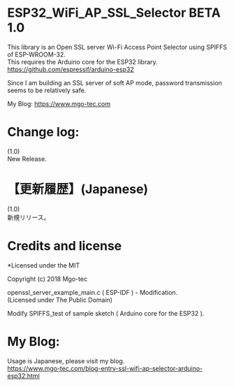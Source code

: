 # ESP32_WiFi_AP_SSL_Selector BETA 1.0
This library is an Open SSL server Wi-Fi Access Point Selector using SPIFFS of ESP-WROOM-32.  
This requires the Arduino core for the ESP32 library.  
https://github.com/espressif/arduino-esp32  
  
Since I am building an SSL server of soft AP mode, password transmission seems to be relatively safe.  
  
My Blog: https://www.mgo-tec.com  
# Change log:
(1.0)  
New Release.  
  
# 【更新履歴】(Japanese)
(1.0)  
新規リリース。  
  
# Credits and license
*Licensed under the MIT  
  
Copyright (c) 2018 Mgo-tec  
  
openssl_server_example_main.c ( ESP-IDF ) - Modification.  
(Licensed under The Public Domain)  
  
Modify SPIFFS_test of sample sketch ( Arduino core for the ESP32 ).  
  
# My Blog: 
Usage is Japanese, please visit my blog.  
https://www.mgo-tec.com/blog-entry-ssl-wifi-ap-selector-arduino-esp32.html